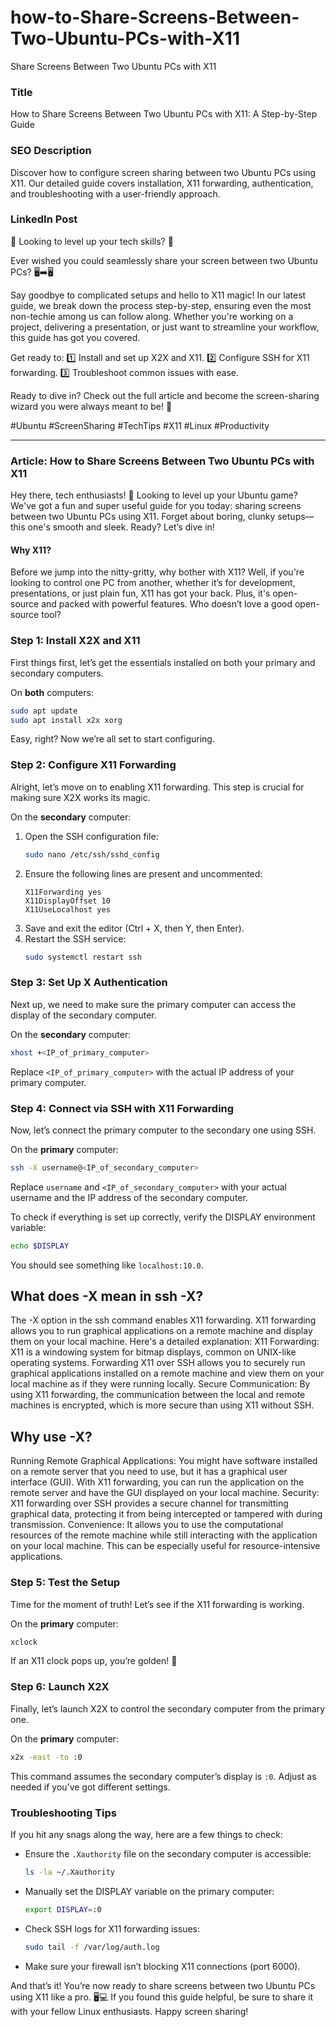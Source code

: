 # how-to-Share-Screens-Between-Two-Ubuntu-PCs-with-X11
Share Screens Between Two Ubuntu PCs with X11
### Title
How to Share Screens Between Two Ubuntu PCs with X11: A Step-by-Step Guide

### SEO Description
Discover how to configure screen sharing between two Ubuntu PCs using X11. Our detailed guide covers installation, X11 forwarding, authentication, and troubleshooting with a user-friendly approach.

### LinkedIn Post
🔧 Looking to level up your tech skills? 🔧

Ever wished you could seamlessly share your screen between two Ubuntu PCs? 🖥️➡️🖥️

Say goodbye to complicated setups and hello to X11 magic! In our latest guide, we break down the process step-by-step, ensuring even the most non-techie among us can follow along. Whether you're working on a project, delivering a presentation, or just want to streamline your workflow, this guide has got you covered.

Get ready to:
1️⃣ Install and set up X2X and X11.
2️⃣ Configure SSH for X11 forwarding.
3️⃣ Troubleshoot common issues with ease.

Ready to dive in? Check out the full article and become the screen-sharing wizard you were always meant to be! 🌟

#Ubuntu #ScreenSharing #TechTips #X11 #Linux #Productivity

---

### Article: How to Share Screens Between Two Ubuntu PCs with X11

Hey there, tech enthusiasts! 🎉 Looking to level up your Ubuntu game? We've got a fun and super useful guide for you today: sharing screens between two Ubuntu PCs using X11. Forget about boring, clunky setups—this one's smooth and sleek. Ready? Let’s dive in!

#### Why X11?
Before we jump into the nitty-gritty, why bother with X11? Well, if you're looking to control one PC from another, whether it’s for development, presentations, or just plain fun, X11 has got your back. Plus, it's open-source and packed with powerful features. Who doesn’t love a good open-source tool?

### Step 1: Install X2X and X11

First things first, let’s get the essentials installed on both your primary and secondary computers.

On **both** computers:
```bash
sudo apt update
sudo apt install x2x xorg
```
Easy, right? Now we’re all set to start configuring.

### Step 2: Configure X11 Forwarding

Alright, let’s move on to enabling X11 forwarding. This step is crucial for making sure X2X works its magic.

On the **secondary** computer:
1. Open the SSH configuration file:
    ```bash
    sudo nano /etc/ssh/sshd_config
    ```
2. Ensure the following lines are present and uncommented:
    ```plaintext
    X11Forwarding yes
    X11DisplayOffset 10
    X11UseLocalhost yes
    ```
3. Save and exit the editor (Ctrl + X, then Y, then Enter).
4. Restart the SSH service:
    ```bash
    sudo systemctl restart ssh
    ```

### Step 3: Set Up X Authentication

Next up, we need to make sure the primary computer can access the display of the secondary computer.

On the **secondary** computer:
```bash
xhost +<IP_of_primary_computer>
```
Replace `<IP_of_primary_computer>` with the actual IP address of your primary computer.

### Step 4: Connect via SSH with X11 Forwarding

Now, let’s connect the primary computer to the secondary one using SSH.

On the **primary** computer:
```bash
ssh -X username@<IP_of_secondary_computer>
```
Replace `username` and `<IP_of_secondary_computer>` with your actual username and the IP address of the secondary computer.

To check if everything is set up correctly, verify the DISPLAY environment variable:
```bash
echo $DISPLAY
```
You should see something like `localhost:10.0`.

## What does -X mean in ssh -X?
The -X option in the ssh command enables X11 forwarding. X11 forwarding allows you to run graphical applications on a remote machine and display them on your local machine. Here's a detailed explanation:
X11 Forwarding: X11 is a windowing system for bitmap displays, common on UNIX-like operating systems. Forwarding X11 over SSH allows you to securely run graphical applications installed on a remote machine and view them on your local machine as if they were running locally.
Secure Communication: By using X11 forwarding, the communication between the local and remote machines is encrypted, which is more secure than using X11 without SSH.
## Why use -X?
Running Remote Graphical Applications: You might have software installed on a remote server that you need to use, but it has a graphical user interface (GUI). With X11 forwarding, you can run the application on the remote server and have the GUI displayed on your local machine.
Security: X11 forwarding over SSH provides a secure channel for transmitting graphical data, protecting it from being intercepted or tampered with during transmission.
Convenience: It allows you to use the computational resources of the remote machine while still interacting with the application on your local machine. This can be especially useful for resource-intensive applications.

### Step 5: Test the Setup

Time for the moment of truth! Let’s see if the X11 forwarding is working.

On the **primary** computer:
```bash
xclock
```
If an X11 clock pops up, you’re golden! 🎉

### Step 6: Launch X2X

Finally, let’s launch X2X to control the secondary computer from the primary one.

On the **primary** computer:
```bash
x2x -east -to :0
```
This command assumes the secondary computer’s display is `:0`. Adjust as needed if you’ve got different settings.

### Troubleshooting Tips

If you hit any snags along the way, here are a few things to check:
- Ensure the `.Xauthority` file on the secondary computer is accessible:
    ```bash
    ls -la ~/.Xauthority
    ```
- Manually set the DISPLAY variable on the primary computer:
    ```bash
    export DISPLAY=:0
    ```
- Check SSH logs for X11 forwarding issues:
    ```bash
    sudo tail -f /var/log/auth.log
    ```
- Make sure your firewall isn’t blocking X11 connections (port 6000).

And that’s it! You’re now ready to share screens between two Ubuntu PCs using X11 like a pro. 🖥️💻 If you found this guide helpful, be sure to share it with your fellow Linux enthusiasts. Happy screen sharing!
